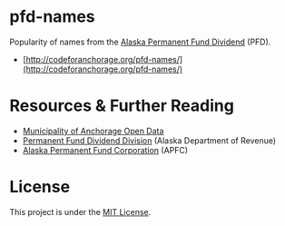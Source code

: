 # pfd-names
Popularity of names from the [Alaska Permanent Fund Dividend](https://en.wikipedia.org/wiki/Alaska_Permanent_Fund) (PFD).
- [http://codeforanchorage.org/pfd-names/](http://codeforanchorage.org/pfd-names/)

# Resources & Further Reading
- [Municipality of Anchorage Open Data](https://data.muni.org/)
- [Permanent Fund Dividend Division](https://pfd.alaska.gov/) (Alaska Department of Revenue)
- [Alaska Permanent Fund Corporation](https://apfc.org/) (APFC)

# License
This project is under the [MIT License](LICENSE).
